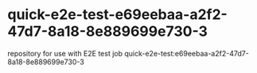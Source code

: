 # quick-e2e-test-e69eebaa-a2f2-47d7-8a18-8e889699e730-3
repository for use with E2E test job quick-e2e-test:e69eebaa-a2f2-47d7-8a18-8e889699e730-3
